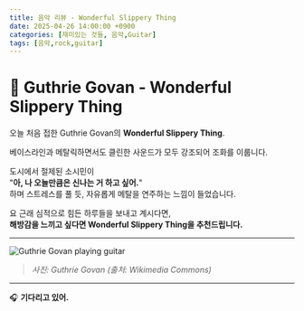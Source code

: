 ```yaml
---
title: 음악 리뷰 - Wonderful Slippery Thing
date: 2025-04-26 14:00:00 +0900
categories: [재미있는 것들, 음악,Guitar]
tags: [음악,rock,guitar]
---
```


# 🎸 Guthrie Govan - Wonderful Slippery Thing

오늘 처음 접한 Guthrie Govan의 **Wonderful Slippery Thing**.

베이스라인과 메탈릭하면서도 클린한 사운드가 모두 강조되어 조화를 이룹니다.

도시에서 절제된 소시민이  
"**아, 나 오늘만큼은 신나는 거 하고 싶어.**"  
하며 스트레스를 풀 듯, 자유롭게 메탈을 연주하는 느낌이 들었습니다.

요 근래 심적으로 힘든 하루들을 보내고 계시다면,  
**해방감을 느끼고 싶다면 Wonderful Slippery Thing을 추천드립니다.**

---

![Guthrie Govan playing guitar](https://upload.wikimedia.org/wikipedia/commons/3/39/Guthrie_Govan_at_Planet_Rox_2007.jpg)
> *사진: Guthrie Govan (출처: Wikimedia Commons)*

---

🎧 **기다리고 있어.**
